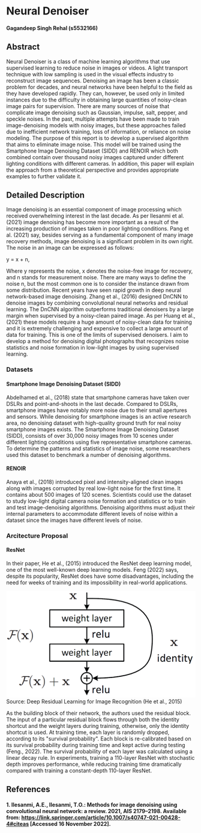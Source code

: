 # Neural Denoiser  
#### Gagandeep Singh Rehal (s5532166)

## Abstract

Neural Denoiser is a class of machine learning algorithms that use supervised learning to reduce noise in images or videos. A light transport technique with low sampling is used in the visual effects industry to reconstruct image sequences. Denoising an image has been a classic problem for decades, and neural networks have been helpful to the field as they have developed rapidly. They can, however, be used only in limited instances due to the difficulty in obtaining large quantities of noisy-clean image pairs for supervision. There are many sources of noise that complicate image denoising such as Gaussian, impulse, salt, pepper, and speckle noises. In the past, multiple attempts have been made to train image-denoising models with noisy images, but these approaches failed due to inefficient network training, loss of information, or reliance on noise modeling. The purpose of this report is to develop a supervised algorithm that aims to eliminate image noise. This model will be trained using the Smartphone Image Denoising Dataset (SIDD) and RENOIR which both combined contain over thousand noisy images captured under different lighting conditions with different cameras. In addition, this paper will explain the approach from a theoretical perspective and provides appropriate examples to further validate it.


## Detailed Description

Image denoising is an essential component of image processing which received overwhelming interest in the last decade. As per Ilesanmi et al. (2021) image denoising has become more important as a result of the increasing production of images taken in poor lighting conditions. Pang et al. (2021) say, besides serving as a fundamental component of many image recovery methods, image denoising is a significant problem in its own right. The noise in an image can be expressed as follows:

y = x + n,

Where y represents the noise, x denotes the noise-free image for recovery, and n stands for measurement noise. There are many ways to define the noise n, but the most common one is to consider the instance drawn from some distribution. Recent years have seen rapid growth in deep neural network-based image denoising. Zhang et al., (2016)  designed DnCNN to denoise images by combining convolutional neural networks and residual learning. The DnCNN algorithm outperforms traditional denoisers by a large margin when supervised by a noisy-clean paired image. As per Huang et al., (2021) these models require a huge amount of noisy-clean data for training and it is extremely challenging and expensive to collect a large amount of data for training. This is one of the limits of supervised denoisers. I aim to develop a method for denoising digital photographs that recognizes noise statistics and noise formation in low-light images by using supervised learning.

### Datasets
#### Smartphone Image Denoising Dataset (SIDD)

Abdelhamed et al., (2018) state that smartphone cameras have taken over DSLRs and point-and-shoots in the last decade. Compared to DSLRs, smartphone images have notably more noise due to their small apertures and sensors. While denoising for smartphone images is an active research area, no denoising dataset with high-quality ground truth for real noisy smartphone images exists. The Smartphone Image Denoising Dataset (SIDD), consists of over 30,000 noisy images from 10 scenes under different lighting conditions using five representative smartphone cameras. To determine the patterns and statistics of image noise, some researchers used this dataset to benchmark a number of denoising algorithms.

#### RENOIR

Anaya et al., (2018) introduced pixel and intensity-aligned clean images along with images corrupted by real low-light noise for the first time. It contains about 500 images of 120 scenes. Scientists could use the dataset to study low-light digital camera noise formation and statistics or to train and test image-denoising algorithms. Denoising algorithms must adjust their internal parameters to accommodate different levels of noise within a dataset since the images have different levels of noise.

### Arcitecture Proposal

#### ResNet

In their paper, He et al., (2015) introduced the ResNet deep learning model, one of the most well-known deep learning models. Feng (2022) says, despite its popularity, ResNet does have some disadvantages, including the need for weeks of training and its impossibility in real-world applications.

![alt title](resnet.png)
Source: Deep Residual Learning for Image Recognition (He et al., 2015)

As the building block of their network, the authors used the residual block. The input of a particular residual block flows through both the identity shortcut and the weight layers during training, otherwise, only the identity shortcut is used. At training time, each layer is randomly dropped, according to its "survival probability". Each block is re-calibrated based on its survival probability during training time and kept active during testing (Feng., 2022). The survival probability of each layer was calculated using a linear decay rule. In experiments, training a 110-layer ResNet with stochastic depth improves performance, while reducing training time dramatically compared with training a constant-depth 110-layer ResNet.


## References
#### 1. Ilesanmi, A.E., Ilesanmi, T.O.: Methods for image denoising using convolutional neural network: a review. 2021, AIS 2179–2198. Available from: https://link.springer.com/article/10.1007/s40747-021-00428-4#citeas [Accessed 16 November 2022].



